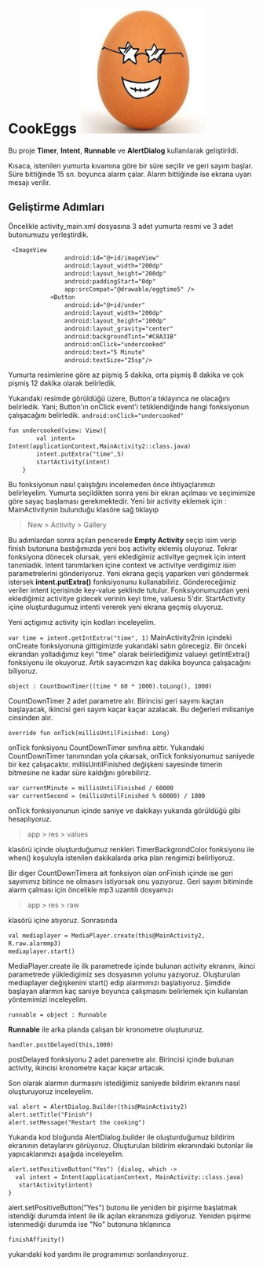 # CookEggs   ![deneme](https://github.com/hasanbektas1/CookEggs/blob/master/app/src/main/res/drawable/eggimage.jpeg)

Bu proje **Timer**, **Intent**, **Runnable** ve **AlertDialog** kullanılarak geliştirildi.

Kısaca, istenilen yumurta kıvamına göre bir süre seçilir ve geri sayım başlar.
Süre bittiğinde 15 sn. boyunca alarm çalar. Alarm bittiğinde ise ekrana uyarı mesajı verilir.

## Geliştirme Adımları 

Öncelikle activity_main.xml dosyasına 3 adet yumurta resmi ve 3 adet butonumuzu yerleştirdik.

```
 <ImageView
                android:id="@+id/imageView"
                android:layout_width="200dp"
                android:layout_height="200dp"
                android:paddingStart="0dp"
                app:srcCompat="@drawable/eggtime5" />
            <Button
                android:id="@+id/under"
                android:layout_width="200dp"
                android:layout_height="100dp"
                android:layout_gravity="center"
                android:backgroundTint="#C8A31B"
                android:onClick="undercooked"
                android:text="5 Minute"
                android:textSize="25sp"/>
```


Yumurta resimlerine göre az pişmiş 5 dakika, orta pişmiş 8 dakika ve çok pişmiş 12 dakika olarak belirledik.

Yukarıdaki resimde görüldüğü üzere, Button'a tıklayınca ne olacağını belirledik.
Yani; Button'ın onClick event'i tetiklendiğinde hangi fonksiyonun çalışacağını belirledik.
```android:onClick="undercooked"```
```
fun undercooked(view: View){
        val intent= Intent(applicationContext,MainActivity2::class.java)
        intent.putExtra("time",5)
        startActivity(intent)
    }
```
    
Bu fonksiyonun nasıl çalıştığını incelemeden önce ihtiyaçlarımızı belirleyelim. Yumurta seçildikten sonra yeni bir ekran açılması ve seçimimize göre sayaç başlaması gerekmektedir.
Yeni bir activity eklemek için :
MainActivitynin bulunduğu klasöre sağ tıklayıp 
> New > Activity > Gallery 
> 
Bu adımlardan sonra açılan pencerede **Empty Activity** seçip isim verip finish butonuna bastığımızda yeni boş activity eklemiş oluyoruz.
Tekrar fonksiyona dönecek olursak, yeni ekledigimiz activitye geçmek için intent tanımladık. Intent tanımlarken içine context ve activitye verdigimiz isim parametrelerini gönderiyoruz. Yeni ekrana geçiş yaparken veri göndermek istersek **intent.putExtra()** fonksiyonunu kullanabiliriz. Göndereceğimiz veriler intent içerisinde key-value şeklinde tutulur.
Fonksiyonumuzdan yeni eklediğimiz activitye gidecek verinin keyi time, valuesu 5'dir.
StartActivity içine oluşturdugumuz intenti vererek yeni ekrana geçmiş oluyoruz.

Yeni açtigımız activity için kodları inceleyelim.

```var time = intent.getIntExtra("time", 1)```
MainActivity2nin içindeki onCreate fonksiyonuna gittigimizde yukarıdaki satırı görecegiz.
Bir önceki ekrandan yolladığımız keyi "time" olarak belirlediğimiz valueyi getIntExtra() fonksiyonu ile okuyoruz.
Artık sayacımızın kaç dakika boyunca çalışacağını biliyoruz.

```
object : CountDownTimer((time * 60 * 1000).toLong(), 1000)
```
CountDownTimer 2 adet parametre alır. Birincisi geri sayımı kaçtan başlayacak, ikincisi geri sayım kaçar kaçar azalacak. Bu değerleri milisaniye cinsinden alır.

```
override fun onTick(millisUntilFinished: Long)
```
onTick fonksiyonu CountDownTimer sınıfına aittir. Yukarıdaki CountDownTimer tanımından yola çıkarsak, onTick fonksiyonumuz saniyede bir kez çalışacaktır. millisUntilFinished değişkeni sayesinde timerin bitmesine ne kadar süre kaldığını görebiliriz.

``` 
var currentMinute = millisUntilFinished / 60000
var currentSecond = (millisUntilFinished % 60000) / 1000
```
onTick fonksiyonunun içinde saniye ve dakikayı yukarıda görüldüğü gibi hesaplıyoruz.

> app > res > values 

klasörü içinde oluşturduğumuz renkleri TimerBackgrondColor fonksiyonu ile when() koşuluyla istenilen dakikalarda arka plan rengimizi belirliyoruz.

Bir diger CountDownTimera ait fonksiyon olan onFinish içinde ise geri sayımımız bitince ne olmasını istiyorsak onu yazıyoruz.
Geri sayım bitiminde alarm çalması için öncelikle mp3 uzantılı dosyamızı 
> app > res > raw 
> 
klasörü içine atıyoruz.
Sonrasında
```
val mediaplayer = MediaPlayer.create(this@MainActivity2, R.raw.alarmmp3)
mediaplayer.start()
```
MediaPlayer.create ile ilk parametrede içinde bulunan activity ekranını, ikinci parametrede yükledigimiz ses dosyasının yolunu yazıyoruz.
Oluşturulan mediaplayer değişkenini start() edip alarmımızı başlatıyoruz.
Şimdide başlayan alarmın kaç saniye boyunca çalışmasını belirlemek için kullanılan yöntemimizi inceleyelim.

```
runnable = object : Runnable
```
**Runnable** ile arka planda çalışan bir kronometre oluştururuz.

```
handler.postDelayed(this,1000)
```
postDelayed fonksiyonu 2 adet paremetre alır. Birincisi içinde bulunan activity, ikincisi kronometre kaçar kaçar artacak.

Son olarak alarmın durmasını istediğimiz saniyede bildirim ekranını nasıl oluşturuyoruz inceleyelim.

```
val alert = AlertDialog.Builder(this@MainActivity2)
alert.setTitle("Finish")
alert.setMessage("Restart the cooking")
```
Yukarıda kod bloğunda AlertDialog.builder ile oluşturduğumuz bildirim ekranının detaylarını görüyoruz.
Oluşturulan bildirim ekranındaki butonlar ile yapıcaklarımızı aşağıda inceleyelim.

```
alert.setPositiveButton("Yes") {dialog, which ->
  val intent = Intent(applicationContext, MainActivity::class.java)
   startActivity(intent)
}
```
alert.setPositiveButton("Yes") butonu ile yeniden bir pişirme başlatmak istendiği durumda intent ile ilk açılan ekranımıza gidiyoruz.
Yeniden pişirme istenmediği durumda ise "No" butonuna tıklanınca
```
finishAffinity()
```
yukarıdaki kod yardımı ile programımızı sonlandırıyoruz.

